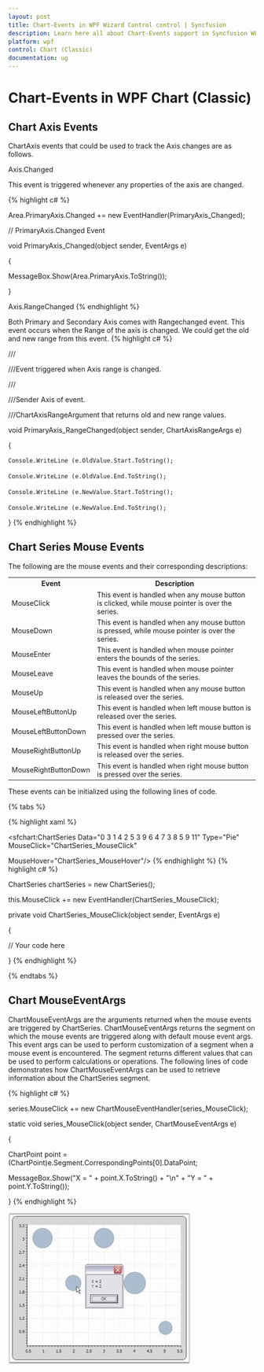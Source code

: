 ```yaml
---
layout: post
title: Chart-Events in WPF Wizard Control control | Syncfusion
description: Learn here all about Chart-Events support in Syncfusion WPF Chart (Classic) control and more.
platform: wpf
control: Chart (Classic)
documentation: ug
---
```

# Chart-Events in WPF Chart (Classic)

## Chart Axis Events

ChartAxis events that could be used to track the Axis changes are as follows.

Axis.Changed

This event is triggered whenever any properties of the axis are changed.



{% highlight c#  %}

Area.PrimaryAxis.Changed += new EventHandler(PrimaryAxis_Changed);   



// PrimaryAxis.Changed Event

void PrimaryAxis_Changed(object sender, EventArgs e)

{

   MessageBox.Show(Area.PrimaryAxis.ToString());

}

Axis.RangeChanged
{% endhighlight  %}

Both Primary and Secondary Axis comes with Rangechanged event. This event occurs when the Range of the axis is changed. We could get the old and new range from this event.
{% highlight c# %}


///<summary>

///Event triggered when Axis range is changed.

///</summary>

///<param name="sender">Sender Axis of event.</param>

///<param name="e">ChartAxisRangeArgument that returns old and new range values.</param>



void PrimaryAxis_RangeChanged(object sender, ChartAxisRangeArgs e)

{

    Console.WriteLine (e.OldValue.Start.ToString();

    Console.WriteLine (e.OldValue.End.ToString();

    Console.WriteLine (e.NewValue.Start.ToString();

    Console.WriteLine (e.NewValue.End.ToString();

}
{% endhighlight  %}

## Chart Series Mouse Events

The following are the mouse events and their corresponding descriptions:


<table>
<tr>
<th>
Event</th><th>
Description</th></tr>
<tr>
<td>
MouseClick</td><td>
This event is handled when any mouse button is clicked, while mouse pointer is over the series.</td></tr>
<tr>
<td>
MouseDown</td><td>
This event is handled when any mouse button is pressed, while mouse pointer is over the series.</td></tr>
<tr>
<td>
MouseEnter</td><td>
This event is handled when mouse pointer enters the bounds of the series.</td></tr>
<tr>
<td>
MouseLeave</td><td>
This event is handled when mouse pointer leaves the bounds of the series.</td></tr>
<tr>
<td>
MouseUp</td><td>
This event is handled when any mouse button is released over the series.</td></tr>
<tr>
<td>
MouseLeftButtonUp</td><td>
This event is handled when left mouse button is released over the series.</td></tr>
<tr>
<td>
MouseLeftButtonDown</td><td>
This event is handled when left mouse button is pressed over the series.</td></tr>
<tr>
<td>
MouseRightButtonUp</td><td>
This event is handled when right mouse button is released over the series.</td></tr>
<tr>
<td>
MouseRightButtonDown</td><td>
This event is handled when right mouse button is pressed over the series.</td></tr>
</table>
These events can be initialized using the following lines of code.

{% tabs %}

{% highlight xaml %}


<sfchart:ChartSeries Data="0 3 1 4 2 5 3 9 6 4 7 3 8 5 9 11" Type="Pie" MouseClick="ChartSeries_MouseClick"

MouseHover="ChartSeries_MouseHover"/>
{% endhighlight  %}
{% highlight c# %}

ChartSeries chartSeries = new ChartSeries();

this.MouseClick += new EventHandler(ChartSeries_MouseClick);



private void ChartSeries_MouseClick(object sender, EventArgs e)

{

// Your code here

}
{% endhighlight  %}

{% endtabs %}

## Chart MouseEventArgs

ChartMouseEventArgs are the arguments returned when the mouse events are triggered by ChartSeries. ChartMouseEventArgs returns the segment on which the mouse events are triggered along with default mouse event args. This event args can be used to perform customization of a segment when a mouse event is encountered. The segment returns different values that can be used to perform calculations or operations. The following lines of code demonstrates how ChartMouseEventArgs can be used to retrieve information about the ChartSeries segment.


{% highlight c# %}

series.MouseClick += new ChartMouseEventHandler(series_MouseClick);

static void series_MouseClick(object sender, ChartMouseEventArgs e)

{

ChartPoint point = (ChartPoint)e.Segment.CorrespondingPoints[0].DataPoint;

MessageBox.Show("X = " + point.X.ToString() + "\n" + "Y = " + point.Y.ToString());

}
{% endhighlight  %}


![Chart-Controls_img221](Chart-Controls_images/Chart-Controls_img221.jpeg)


